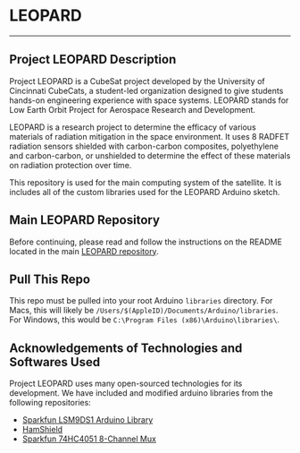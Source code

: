 # LEOPARD

---

## Project LEOPARD Description

Project LEOPARD is a CubeSat project developed by the University of Cincinnati CubeCats, a student-led organization designed to give students hands-on engineering experience with space systems. LEOPARD stands for Low Earth Orbit Project for Aerospace Research and Development.

LEOPARD is a research project to determine the efficacy of various materials of radiation mitigation in the space environment. It uses 8 RADFET radiation sensors shielded with carbon-carbon composites, polyethylene and carbon-carbon, or unshielded to determine the effect of these materials on radiation protection over time.

This repository is used for the main computing system of the satellite. It is includes all of the custom libraries used for the LEOPARD Arduino sketch.

## Main LEOPARD Repository

Before continuing, please read and follow the instructions on the README located in the main [LEOPARD repository](https://github.com/uccubecats/LEOPARD).

## Pull This Repo

This repo must be pulled into your root Arduino `libraries` directory. For Macs, this will likely be `/Users/$(AppleID)/Documents/Arduino/libraries`. For Windows, this would be `C:\Program Files (x86)\Arduino\libraries\`.

## Acknowledgements of Technologies and Softwares Used

Project LEOPARD uses many open-sourced technologies for its development. We have included and modified arduino libraries from the following repositories:

* [Sparkfun LSM9DS1 Arduino Library](https://github.com/sparkfun/SparkFun_LSM9DS1_Arduino_Library)
* [HamShield](https://github.com/EnhancedRadioDevices/HamShield)
* [Sparkfun 74HC4051 8-Channel Mux](https://github.com/sparkfun/74HC4051_8-Channel_Mux_Breakout)
